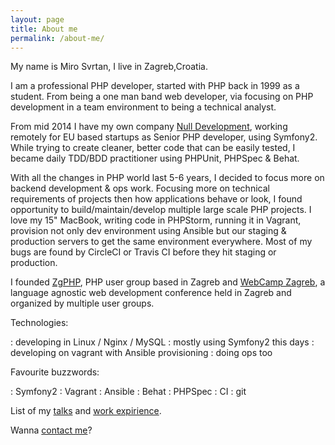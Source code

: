```yaml
---
layout: page
title: About me
permalink: /about-me/
---
```


My name is Miro Svrtan, I live in Zagreb,Croatia.

I am a professional PHP developer, started with PHP back in 1999 as a student. From being a one man band web developer, via focusing on PHP development in a team environment to being a technical analyst. 

From mid 2014 I have my own company [Null Development][nulldev], working remotely for EU based startups as Senior PHP developer, using Symfony2. While trying to create cleaner, better code that can be easily tested, I became daily TDD/BDD practitioner using PHPUnit, PHPSpec & Behat. 

With all the changes in PHP world last 5-6 years, I decided to focus more on backend development & ops work. Focusing more on technical requirements of projects then how applications behave or look, I found opportunity to build/maintain/develop multiple large scale PHP projects. I love my 15" MacBook, writing code in PHPStorm, running it in Vagrant, provision not only dev environment using Ansible but our staging & production servers to get the same environment everywhere. Most of my bugs are found by CircleCI or Travis CI before they hit staging or production.

I founded [ZgPHP][zgphp], PHP user group based in Zagreb and [WebCamp Zagreb][wczg], a language agnostic web development conference held in Zagreb and organized by multiple user groups. 

Technologies:

: developing in Linux / Nginx / MySQL
: mostly using Symfony2 this days
: developing on vagrant with Ansible provisioning
: doing ops too

Favourite buzzwords:

: Symfony2
: Vagrant
: Ansible
: Behat
: PHPSpec
: CI
: git


List of my [talks](/about-me/talks/) and [work expirience](/about-me/work/). 

Wanna [contact me](/about-me/contact/)? 

[zgphp]: http://www.meetup.com/ZgPHP-meetup/
[wczg]: http://webcampzg.org/
[nulldev]: http://www.nulldevelopment.hr/
